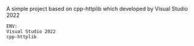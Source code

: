 A simple project based on cpp-httplib which developed by Visual Studio 2022

```
ENV:
Visual Studio 2022
cpp-httplib
```

